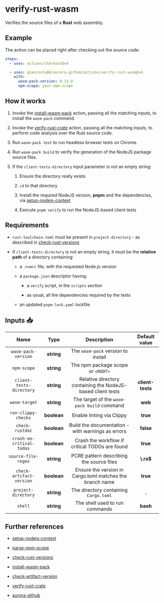 # verify-rust-wasm

Verifies the source files of a **Rust** web assembly.

## Example

The action can be placed right after checking out the source code:

```yaml
steps:
  - uses: actions/checkout@v4

  - uses: giancosta86/aurora-github/actions/verify-rust-wasm@v4
    with:
      wasm-pack-version: 0.13.0
      npm-scope: your-npm-scope
```

## How it works

1. Invoke the [install-wasm-pack](../install-wasm-pack/README.md) action, passing all the matching inputs, to install the `wasm-pack` command.

1. Invoke the [verify-rust-crate](../verify-rust-crate/README.md) action, passing all the matching inputs, to perform code analysis over the Rust source code.

1. Run `wasm-pack test` to run headless browser tests on Chrome.

1. Run `wasm-pack build` to verify the generation of the NodeJS package source files.

1. If the `client-tests-directory` input parameter is not an empty string:

   1. Ensure the directory really exists

   1. `cd` to that directory

   1. Install the required NodeJS version, **pnpm** and the dependencies, via [setup-nodejs-context](../setup-nodejs-context/README.md)

   1. Execute `pnpm verify` to run the NodeJS-based client tests

## Requirements

- `rust-toolchain.toml` must be present in `project-directory` - as described in [check-rust-versions](../check-rust-versions/README.md)

- if `client-tests-directory` is not an empty string, it must be the **relative path** of a directory containing:

  - a `.nvmrc` file, with the requested Node.js version

  - a `package.json` descriptor having:

    - a `verify` script, in the `scripts` section

    - as usual, all the dependencies required by the tests

  - an updated `pnpm-lock.yaml` lockfile

## Inputs 📥

|           Name            |    Type     |                         Description                         |  Default value   |
| :-----------------------: | :---------: | :---------------------------------------------------------: | :--------------: |
|    `wasm-pack-version`    | **string**  |             The `wasm-pack` version to install              |                  |
|        `npm-scope`        | **string**  |              The npm package scope or `<ROOT>`              |                  |
| `client-tests-directory`  | **string**  | Relative directory containing the NodeJS-based client tests | **client-tests** |
|       `wasm-target`       | **string**  |         The target of the `wasm-pack build` command         |     **web**      |
|    `run-clippy-checks`    | **boolean** |                  Enable linting via Clippy                  |     **true**     |
|      `check-rustdoc`      | **boolean** |      Build the documentation - with warnings as errors      |    **false**     |
| `crash-on-critical-todos` | **boolean** |       Crash the workflow if critical TODOs are found        |     **true**     |
|    `source-file-regex`    | **string**  |          PCRE pattern describing the source files           |    **\\.rs$**    |
| `check-artifact-version`  | **boolean** |  Ensure the version in Cargo.toml matches the branch name   |     **true**     |
|    `project-directory`    | **string**  |            The directory containing `Cargo.toml`            |      **.**       |
|          `shell`          | **string**  |               The shell used to run commands                |     **bash**     |

## Further references

- [setup-nodejs-context](../setup-nodejs-context/README.md)

- [parse-npm-scope](../parse-npm-scope/README.md)

- [check-rust-versions](../check-rust-versions/README.md)

- [install-wasm-pack](../install-wasm-pack/README.md)

- [check-artifact-version](../check-artifact-version/README.md)

- [verify-rust-crate](../verify-rust-crate/README.md)

- [aurora-github](../../README.md)
